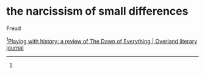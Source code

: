 # the narcissism of small differences

Freud

[^1][Playing with history: a review of The Dawn of Everything | Overland literary journal](https://overland.org.au/2021/12/playing-with-history-a-review-of-the-dawn-of-everything/#:~:text=%E2%80%98the_narcissism_of_small_differences%E2%80%99%2C)

[^1]: 